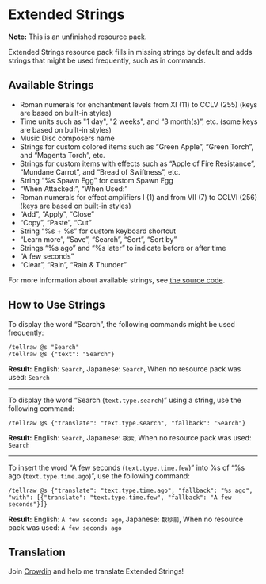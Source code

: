 # Extended Strings

**Note:** This is an unfinished resource pack.

Extended Strings resource pack fills in missing strings by default and adds strings that might be used frequently, such as in commands.

## Available Strings

* Roman numerals for enchantment levels from XI (11) to CCLV (255) (keys are based on built-in styles)
* Time units such as "1 day", "2 weeks", and “3 month(s)”, etc. (some keys are based on built-in styles)
* Music Disc composers name
* Strings for custom colored items such as “Green Apple”, “Green Torch”, and “Magenta Torch”, etc.
* Strings for custom items with effects such as “Apple of Fire Resistance”, “Mundane Carrot”, and “Bread of Swiftness”, etc.
* String “%s Spawn Egg” for custom Spawn Egg
* “When Attacked:”, “When Used:”
* Roman numerals for effect amplifiers I (1) and from VII (7) to CCLVI (256) (keys are based on built-in styles)
* “Add”, “Apply”, “Close”
* “Copy”, “Paste”, “Cut”
* String “%s + %s” for custom keyboard shortcut
* “Learn more”, “Save”, “Search”, “Sort”, “Sort by”
* Strings “%s ago” and “%s later” to indicate before or after time
* “A few seconds”
* “Clear”, “Rain”, “Rain & Thunder”

For more information about available strings, see [the source code](https://github.com/myhttps/extended-strings/blob/main/assets/minecraft/lang/en_us.json).

## How to Use Strings

To display the word “Search”, the following commands might be used frequently:

```
/tellraw @s "Search"
/tellraw @s {"text": "Search"}
```

**Result:** English: `Search`, Japanese: `Search`, When no resource pack was used: `Search`

---

To display the word “Search (`text.type.search`)” using a string, use the following command:

```
/tellraw @s {"translate": "text.type.search", "fallback": "Search"}
```

**Result:** English: `Search`, Japanese: `検索`, When no resource pack was used: `Search`

---

To insert the word “A few seconds (`text.type.time.few`)” into %s of “%s ago (`text.type.time.ago`)”, use the following command:

```
/tellraw @s {"translate": "text.type.time.ago", "fallback": "%s ago", "with": [{"translate": "text.type.time.few", "fallback": "A few seconds"}]}
```

**Result:** English: `A few seconds ago`, Japanese: `数秒前`, When no resource pack was used: `A few seconds ago`

## Translation

Join [Crowdin](https://crowdin.com/project/extended-strings) and help me translate Extended Strings!
